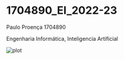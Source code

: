 # 1704890_EI_2022-23

Paulo Proença 1704890

Engenharia Informática, Inteligencia Artificial

![plot](./images/IA.jpg)